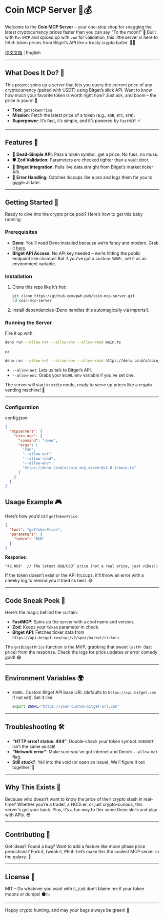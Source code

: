 # Coin MCP Server 🚀💰

Welcome to the **Coin MCP Server** – your one-stop shop for snagging the latest cryptocurrency prices faster than you can say "To the moon!" 🌙 Built with `FastMCP` and spiced up with `zod` for validation, this little server is here to fetch token prices from Bitget’s API like a trusty crypto butler. 🧑‍💼

[中文文档](README-cn.md) | English

---

## What Does It Do? 🤔

This project spins up a server that lets you query the current price of any cryptocurrency (paired with USDT) using Bitget’s slick API. Want to know how much your favorite token is worth right now? Just ask, and boom – the price is yours! 💸

- **Tool**: `getTokenPrice`
- **Mission**: Fetch the latest price of a token (e.g., `BGB`, `BTC`, `ETH`).
- **Superpower**: It’s fast, it’s simple, and it’s powered by `FastMCP`! ⚡

---

## Features 🌟

- 🎯 **Dead-Simple API**: Pass a token symbol, get a price. No fuss, no muss.
- 🛡️ **Zod Validation**: Parameters are checked tighter than a vault door.
- 📡 **Bitget Integration**: Pulls live data straight from Bitget’s market ticker API.
- 🧠 **Error Handling**: Catches hiccups like a pro and logs them for you to giggle at later.

---

## Getting Started 🏁

Ready to dive into the crypto price pool? Here’s how to get this baby running:

### Prerequisites
- **Deno**: You’ll need Deno installed because we’re fancy and modern. Grab it [here](https://deno.land/).
- **Bitget API Access**: No API key needed – we’re hitting the public endpoint like champs! But if you’ve got a custom `BGURL`, set it as an environment variable.

### Installation
1. Clone this repo like it’s hot:
   ```bash
   git clone https://github.com/pwh-pwh/coin-mcp-server.git
   cd coin-mcp-server
   ```
2. Install dependencies (Deno handles this automagically via imports!).

### Running the Server
Fire it up with:
```bash
deno run --allow-net --allow-env --allow-read main.ts
```

or
```bash
deno run --allow-net --allow-env --allow-read https://deno.land/x/coin_mcp_server@v1.0.1/main.ts
```

- `--allow-net`: Lets us talk to Bitget’s API.
- `--allow-env`: Grabs your `BGURL` env variable if you’ve set one.

The server will start in `stdio` mode, ready to serve up prices like a crypto vending machine! 🍔

---

### Configuration

config.json
```json
{
  "mcpServers": {
    "coin-mcp": {
      "command": "deno",
      "args": [
        "run",
        "--allow-net",
        "--allow-read",
        "--allow-env",
        "https://deno.land/x/coin_mcp_server@v1.0.1/main.ts"
      ]
    }
  }
}
```

## Usage Example 🎮

Here’s how you’d call `getTokenPrice`:
```json
{
  "tool": "getTokenPrice",
  "parameters": {
    "token": "BGB"
  }
}
```

**Response**:
```
"42.069"  // The latest BGB/USDT price (not a real price, just vibes!)
```

If the token doesn’t exist or the API hiccups, it’ll throw an error with a cheeky log to remind you it tried its best. 😅

---

## Code Sneak Peek 👀

Here’s the magic behind the curtain:
- **FastMCP**: Spins up the server with a cool name and version.
- **Zod**: Keeps your `token` parameter in check.
- **Bitget API**: Fetches ticker data from `https://api.bitget.com/api/v2/spot/market/tickers`.

The `getBitgetPrice` function is the MVP, grabbing that sweet `lastPr` (last price) from the response. Check the logs for price updates or error comedy gold! 😂

---

## Environment Variables 🌍

- `BGURL`: Custom Bitget API base URL (defaults to `https://api.bitget.com` if not set). Set it like:
  ```bash
  export BGURL="https://your-custom-bitget-url.com"
  ```

---

## Troubleshooting 🛠️

- **“HTTP error! status: 404”**: Double-check your token symbol. `BGBUSDT` isn’t the same as `BGB`!
- **“Network error”**: Make sure you’ve got internet and Deno’s `--allow-net` flag.
- **Still stuck?**: Yell into the void (or open an issue). We’ll figure it out together! 🙌

---

## Why This Exists 🎉

Because who doesn’t want to know the price of their crypto stash in real-time? Whether you’re a trader, a HODLer, or just crypto-curious, this server’s got your back. Plus, it’s a fun way to flex some Deno skills and play with APIs. 😎

---

## Contributing 🤝

Got ideas? Found a bug? Want to add a feature like moon phase price predictions? Fork it, tweak it, PR it! Let’s make this the coolest MCP server in the galaxy. 🌌

---

## License 📜

MIT – Do whatever you want with it, just don’t blame me if your token moons or dumps! 🌑📉

---

Happy crypto hunting, and may your bags always be green! 💚
